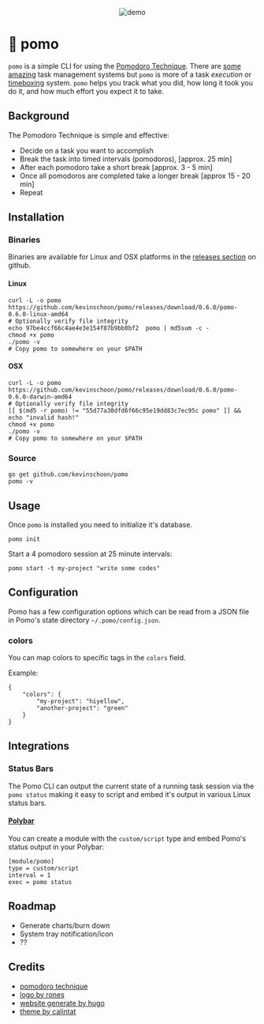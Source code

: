 <p align="center"><img src="https://raw.githubusercontent.com/kevinschoon/pomo/master/www/static/demo.gif" alt="demo"/></p>

# 🍅 pomo

`pomo` is a simple CLI for using the [Pomodoro Technique](https://en.wikipedia.org/wiki/Pomodoro_Technique). There are [some](https://taskwarrior.org/) [amazing](https://todoist.com/) task management systems but `pomo` is more of a task *execution* or [timeboxing](https://en.wikipedia.org/wiki/Timeboxing) system. `pomo` helps you track what you did, how long it took you do it, and how much effort you expect it to take.

## Background

The Pomodoro Technique is simple and effective:

  * Decide on a task you want to accomplish
  * Break the task into timed intervals (pomodoros), [approx. 25 min]
  * After each pomodoro take a short break [approx. 3 - 5 min]
  * Once all pomodoros are completed take a longer break [approx 15 - 20 min]
  * Repeat

## Installation

### Binaries

Binaries are available for Linux and OSX platforms in the [releases section](https://github.com/kevinschoon/pomo/releases) on github.

#### Linux

```
curl -L -o pomo https://github.com/kevinschoon/pomo/releases/download/0.6.0/pomo-0.6.0-linux-amd64
# Optionally verify file integrity
echo 97be4ccf66c4ae4e3e154f87b9bb0bf2  pomo | md5sum -c -
chmod +x pomo
./pomo -v
# Copy pomo to somewhere on your $PATH
```

#### OSX

```
curl -L -o pomo https://github.com/kevinschoon/pomo/releases/download/0.6.0/pomo-0.6.0-darwin-amd64
# Optionally verify file integrity
[[ $(md5 -r pomo) != "55d77a30dfd6f66c95e19dd83c7ec95c pomo" ]] && echo "invalid hash!"
chmod +x pomo
./pomo -v
# Copy pomo to somewhere on your $PATH

```

### Source

 ```
 go get github.com/kevinschoon/pomo
 pomo -v
 ```

## Usage

Once `pomo` is installed you need to initialize it's database.

```
pomo init
```

Start a 4 pomodoro session at 25 minute intervals:
```
pomo start -t my-project "write some codes"
```

## Configuration

Pomo has a few configuration options which can be read from a JSON file in Pomo's state directory `~/.pomo/config.json`.

### colors

You can map colors to specific tags in the `colors` field.

Example:
```
{
    "colors": {
        "my-project": "hiyellow",
        "another-project": "green"
    }
}
```

## Integrations

### Status Bars

The Pomo CLI can output the current state of a running task session via the `pomo status`
making it easy to script and embed it's output in various Linux status bars.

#### [Polybar](https://github.com/jaagr/polybar)

You can create a module with the `custom/script` type and 
embed Pomo's status output in your Polybar:

```
[module/pomo]
type = custom/script
interval = 1
exec = pomo status
```


## Roadmap

  * Generate charts/burn down
  * System tray notification/icon
  * ??

## Credits

 * [pomodoro technique](https://cirillocompany.de/pages/pomodoro-technique/book/)
 * [logo by rones](https://openclipart.org/detail/262421/tomato-by-rones)
 * [website generate by hugo](http://gohugo.io/)
 * [theme by calintat](https://github.com/calintat/minimal)
